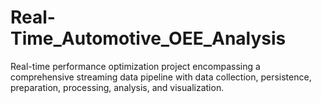 # Real-Time_Automotive_OEE_Analysis
Real-time performance optimization project encompassing a comprehensive streaming data pipeline with data collection, persistence, preparation, processing, analysis, and visualization.
